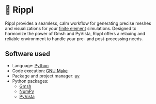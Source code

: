 # 🌊 Rippl

Rippl provides a seamless, calm workflow for generating precise meshes and visualizations for your [finite element](https://en.wikipedia.org/wiki/Finite_element_method) simulations.
Designed to harmonize the power of Gmsh and PyVista, Rippl offers a relaxing and reliable environment to handle your pre- and post-processing needs.

## Software used

- Language: [Python](https://www.python.org/)
- Code execution: [GNU Make](https://www.gnu.org/software/make/)
- Package and project manager: [uv](https://docs.astral.sh/uv/)
- Python packages:
    - [Gmsh](https://gmsh.info/)
    - [NumPy](https://numpy.org/)
    - [PyVista](https://docs.pyvista.org/)
